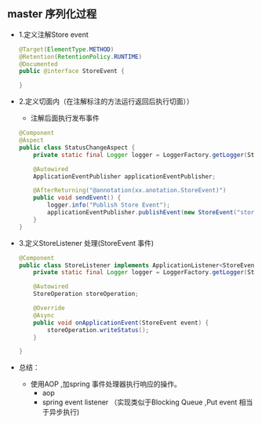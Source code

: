 ## master 序列化过程

- 1.定义注解Store event

  ```java
  @Target(ElementType.METHOD)
  @Retention(RetentionPolicy.RUNTIME)
  @Documented
  public @interface StoreEvent {
  
  }
  ```

- 2.定义切面内（在注解标注的方法运行返回后执行切面））

  - 注解后面执行发布事件

  ```java
  @Component
  @Aspect
  public class StatusChangeAspect {
      private static final Logger logger = LoggerFactory.getLogger(StatusChangeAspect.class);
  
      @Autowired
      ApplicationEventPublisher applicationEventPublisher;
  
      @AfterReturning("@annotation(xx.anotation.StoreEvent)")
      public void sendEvent() {
          logger.info("Publish Store Event");
          applicationEventPublisher.publishEvent(new StoreEvent("store"));
      }
  }
  ```

- 3.定义StoreListener 处理(StoreEvent 事件)

  ```java
  @Component
  public class StoreListener implements ApplicationListener<StoreEvent> {
      private static final Logger logger = LoggerFactory.getLogger(StoreListener.class);
  
      @Autowired
      StoreOperation storeOperation;
  
      @Override
      @Async
      public void onApplicationEvent(StoreEvent event) {
          storeOperation.writeStatus();
      }
  
  }
  ```


- 总结：
  - 使用AOP ,加spring 事件处理器执行响应的操作。
    - aop
    - spring event listener （实现类似于Blocking Queue ,Put event 相当于异步执行)